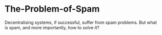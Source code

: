 # The-Problem-of-Spam
Decentralising systems, if successful, suffer from spam problems. But what is spam, and more importantly, how to solve it?
